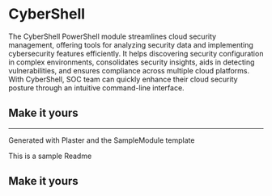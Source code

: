 # CyberShell

The CyberShell PowerShell module streamlines cloud security management, offering tools for analyzing security data and implementing cybersecurity features efficiently. It helps discovering security configuration in complex environments, consolidates security insights, aids in detecting vulnerabilities, and ensures compliance across multiple cloud platforms. With CyberShell, SOC team can quickly enhance their cloud security posture through an intuitive command-line interface.

## Make it yours

---
Generated with Plaster and the SampleModule template


This is a sample Readme

## Make it yours
